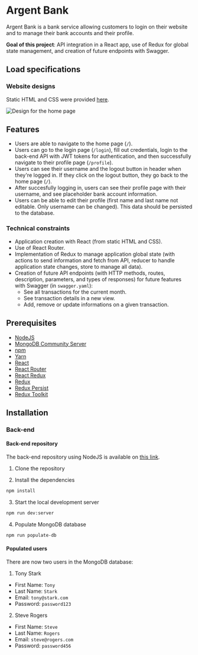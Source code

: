 # Argent Bank

Argent Bank is a bank service allowing customers to login on their website and to manage their bank accounts and their profile.

**Goal of this project**: API integration in a React app, use of Redux for global state management, and creation of future endpoints with Swagger.

## Load specifications

### Website designs

Static HTML and CSS were provided [here](https://github.com/OpenClassrooms-Student-Center/Project-10-Bank-API/tree/master/designs).

![Design for the home page](./src/assets/design/homepage.png "Design for the home page")

## Features

-   Users are able to navigate to the home page (`/`).
-   Users can go to the login page (`/login`), fill out credentials, login to the back-end API with JWT tokens for authentication, and then successfully navigate to their profile page (`/profile`).
-   Users can see their username and the logout button in header when they're logged in. If they click on the logout button, they go back to the home page (`/`).
-   After succesfully logging in, users can see their profile page with their username, and see placeholder bank account information.
-   Users can be able to edit their profile (first name and last name not editable. Only username can be changed). This data should be persisted to the database.

### Technical constraints

-   Application creation with React (from static HTML and CSS).
-   Use of React Router.
-   Implementation of Redux to manage application global state (with actions to send information and fetch from API, reducer to handle application state changes, store to manage all data).
-   Creation of future API endpoints (with HTTP methods, routes, description, parameters, and types of responses) for future features with Swagger (in `swagger.yaml`):
    -   See all transactions for the current month.
    -   See transaction details in a new view.
    -   Add, remove or update informations on a given transaction.

## Prerequisites

-   [NodeJS](https://nodejs.org/en/)
-   [MongoDB Community Server](https://www.mongodb.com/try/download/community)
-   [npm](https://www.npmjs.com/)
-   [Yarn](https://yarnpkg.com/)
-   [React](https://fr.reactjs.org/)
-   [React Router](https://reactrouter.com/)
-   [React Redux](https://react-redux.js.org/)
-   [Redux](https://redux.js.org/)
-   [Redux Persist](https://www.npmjs.com/package/redux-persist)
-   [Redux Toolkit](https://redux-toolkit.js.org/)

## Installation

### Back-end

#### Back-end repository

The back-end repository using NodeJS is available on [this link](https://github.com/OpenClassrooms-Student-Center/ArgentBank-website).

1. Clone the repository

2. Install the dependencies

```sh
npm install
```

3. Start the local development server

```sh
npm run dev:server
```

4. Populate MongoDB database

```sh
npm run populate-db
```

#### Populated users

There are now two users in the MongoDB database:

1. Tony Stark

-   First Name: `Tony`
-   Last Name: `Stark`
-   Email: `tony@stark.com`
-   Password: `password123`

2. Steve Rogers

-   First Name: `Steve`
-   Last Name: `Rogers`
-   Email: `steve@rogers.com`
-   Password: `password456`
